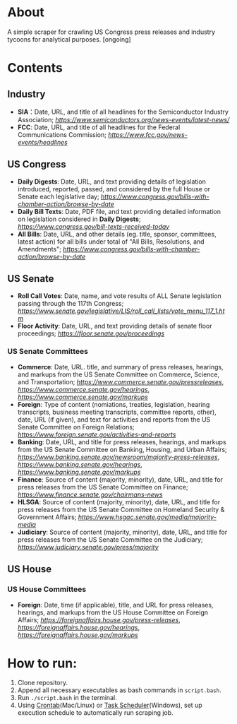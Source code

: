 # About

A simple scraper for crawling US Congress press releases and industry tycoons for analytical purposes. [ongoing]

# Contents


## Industry

*  __SIA__：Date, URL, and title of all headlines for the Semiconductor Industry Association;  _https://www.semiconductors.org/news-events/latest-news/_
* __FCC__: Date, URL, and title of all headlines for the Federal Communications Commission;  _https://www.fcc.gov/news-events/headlines_


## US Congress
* __Daily Digests__: Date, URL, and text providing details of legislation introduced, reported, passed, and considered by the full House or Senate each legislative day; _https://www.congress.gov/bills-with-chamber-action/browse-by-date_
* __Daily Bill Texts__: Date, PDF file, and text providing detailed information on legislation considered in __Daily Digests__; _https://www.congress.gov/bill-texts-received-today_
* __All Bills__: Date, URL, and other details (eg. title, sponsor, committees, latest action) for all bills under total of "All Bills, Resolutions, and Amendments"; _https://www.congress.gov/bills-with-chamber-action/browse-by-date_


## US Senate

* __Roll Call Votes__: Date, name, and vote results of ALL Senate legislation passing through the 117th Congress; _https://www.senate.gov/legislative/LIS/roll_call_lists/vote_menu_117_1.htm_
* __Floor Activity__: Date, URL, and text providing details of senate floor proceedings;  _https://floor.senate.gov/proceedings_

### US Senate Committees
* __Commerce__:  Date, URL. title, and summary of press releases, hearings, and markups from the US Senate Committee on Commerce, Science, and Transportation; _https://www.commerce.senate.gov/pressreleases_, _https://www.commerce.senate.gov/hearings_, _https://www.commerce.senate.gov/markups_
* __Foreign__:  Type of content (nomiations, treaties, legislation, hearing transcripts, business meeting transcripts, committee reports, other), date, URL (if given), and text for activities and reports from the US Senate Committee on Foreign Relations; _https://www.foreign.senate.gov/activities-and-reports_
* __Banking__: Date, URL, and title for press releases, hearings, and markups from the US Senate Committee on Banking, Housing, and Urban Affairs; _https://www.banking.senate.gov/newsroom/majority-press-releases_, _https://www.banking.senate.gov/hearings_, _https://www.banking.senate.gov/markups_
* __Finance__: Source of content (majority, minority), date, URL, and title for press releases from the US Senate Committee on Finance; _https://www.finance.senate.gov/chairmans-news_
* __HLSGA__: Source of content (majority, minority), date, URL, and title for press releases from the US Senate Committee on Homeland Security & Government Affairs; _https://www.hsgac.senate.gov/media/majority-media_
* __Judiciary__: Source of content (majority, minority), date, URL, and title for press releases from the US Senate Committee on the Judiciary; _https://www.judiciary.senate.gov/press/majority_

## US House

### US House Committees
* __Foreign__:  Date, time (if applicable), title, and URL for press releases, hearings, and markups from the US House Committee on Foreign Affairs; _https://foreignaffairs.house.gov/press-releases_, _https://foreignaffairs.house.gov/hearings_, _https://foreignaffairs.house.gov/markups_

# How to run:
1. Clone repository.
2. Append all necessary executables as bash commands in `script.bash`.
3. Run `./script.bash` in the terminal.
4. Using [Crontab](https://man7.org/linux/man-pages/man5/crontab.5.html)(Mac/Linux) or [Task Scheduler](https://docs.microsoft.com/en-us/windows/win32/taskschd/task-scheduler-start-page)(Windows), set up execution schedule to automatically run scraping job.
